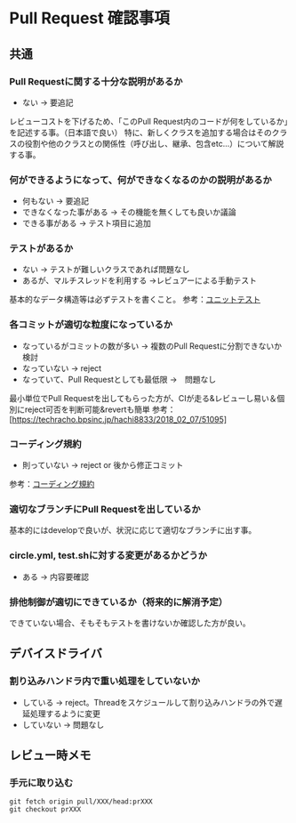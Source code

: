 Pull Request 確認事項
====================

共通
---
### Pull Requestに関する十分な説明があるか
* ない → 要追記

レビューコストを下げるため、「このPull Request内のコードが何をしているか」を記述する事。（日本語で良い）
特に、新しくクラスを追加する場合はそのクラスの役割や他のクラスとの関係性（呼び出し、継承、包含etc...）について解説する事。

### 何ができるようになって、何ができなくなるのかの説明があるか
* 何もない → 要追記
* できなくなった事がある → その機能を無くしても良いか議論
* できる事がある → テスト項目に追加

### テストがあるか
* ない → テストが難しいクラスであれば問題なし
* あるが、マルチスレッドを利用する →レビュアーによる手動テスト

基本的なデータ構造等は必ずテストを書くこと。
参考：[ユニットテスト](doc/test.md)

### 各コミットが適切な粒度になっているか
* なっているがコミットの数が多い → 複数のPull Requestに分割できないか検討
* なっていない → reject
* なっていて、Pull Requestとしても最低限 →　問題なし

最小単位でPull Requestを出してもらった方が、CIが走る&レビューし易い＆個別にreject可否を判断可能&revertも簡単
参考：[https://techracho.bpsinc.jp/hachi8833/2018_02_07/51095]

### コーディング規約
* 則っていない → reject or 後から修正コミット

参考：[コーディング規約](codingstyle.md)

### 適切なブランチにPull Requestを出しているか

基本的にはdevelopで良いが、状況に応じて適切なブランチに出す事。

### circle.yml, test.shに対する変更があるかどうか
* ある → 内容要確認

### 排他制御が適切にできているか（将来的に解消予定）
できていない場合、そもそもテストを書けないか確認した方が良い。

デバイスドライバ
---------------
### 割り込みハンドラ内で重い処理をしていないか
* している → reject。Threadをスケジュールして割り込みハンドラの外で遅延処理するように変更
* していない → 問題なし

レビュー時メモ
--------------

### 手元に取り込む

```
git fetch origin pull/XXX/head:prXXX
git checkout prXXX
```

